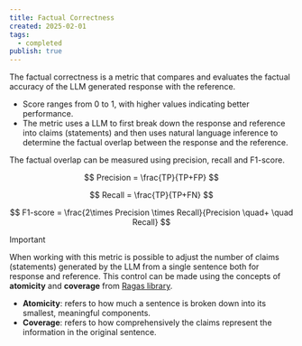 ```yaml
---
title: Factual Correctness
created: 2025-02-01
tags:
  - completed
publish: true
---
```

The factual correctness is a metric that compares and evaluates the factual accuracy of the LLM generated response with the reference.

- Score ranges from $0$ to $1$, with higher values indicating better performance.
- The metric uses a LLM to first break down  the response and reference into claims (statements) and then uses natural language inference to determine the factual overlap between the response and the reference.

The factual overlap can be measured using precision, recall and F1-score.

$$
Precision = \frac{TP}{TP+FP}
$$

$$
Recall = \frac{TP}{TP+FN}
$$

$$
F1-score = \frac{2\times Precision \times Recall}{Precision \quad+ \quad Recall}
$$

>[!important]
>When working with this metric is possible to adjust the number of claims (statements) generated by the LLM from a single sentence both for response and reference. This control can be made using the concepts of **atomicity** and **coverage** from [Ragas library](https://docs.ragas.io/en/stable/concepts/metrics/available_metrics/factual_correctness/).

- **Atomicity**: refers to how much a sentence is broken down into its smallest, meaningful components.
- **Coverage**: refers to how comprehensively the claims represent the information in the original sentence.